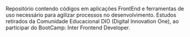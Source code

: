 Repositório contendo códigos em aplicações FrontEnd e ferramentas de uso necessário para agilizar processos no desenvolvimento.
Estudos retirados da Comunidade Educacional DIO (Digital Innovation One), ao participar do BootCamp: Inter Frontend Developer. 
